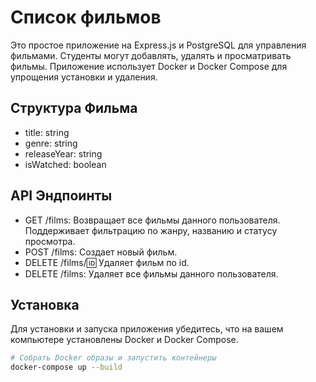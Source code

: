 # Список фильмов

Это простое приложение на Express.js и PostgreSQL для управления фильмами. Студенты могут добавлять, удалять и просматривать фильмы. Приложение использует Docker и Docker Compose для упрощения установки и удаления.

## Структура Фильма

- title: string 
- genre: string 
- releaseYear: string 
- isWatched: boolean

## API Эндпоинты

- GET /films: Возвращает все фильмы данного пользователя. Поддерживает фильтрацию по жанру, названию и статусу просмотра.
- POST /films: Создает новый фильм.
- DELETE /films/:id: Удаляет фильм по id.
- DELETE /films: Удаляет все фильмы данного пользователя.

## Установка

Для установки и запуска приложения убедитесь, что на вашем компьютере установлены Docker и Docker Compose.

```bash
# Собрать Docker образы и запустить контейнеры
docker-compose up --build
```
